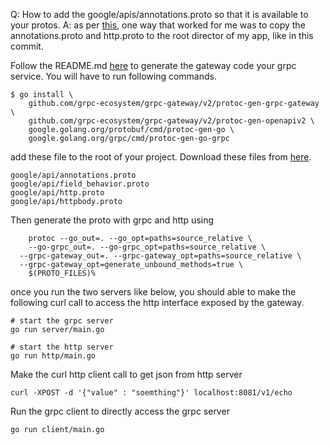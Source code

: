 

Q: How to add the google/apis/annotations.proto so that it is available to your protos. 
A: as per [this](https://stackoverflow.com/questions/66168350/import-google-api-annotations-proto-was-not-found-or-had-errors-how-do-i-add), one way that worked for me was to copy the annotations.proto and http.proto to the root director of my app, like in this commit.

Follow the README.md [here](https://github.com/grpc-ecosystem/grpc-gateway) to generate the gateway code your grpc service.
You will have to run following commands.

```
$ go install \
    github.com/grpc-ecosystem/grpc-gateway/v2/protoc-gen-grpc-gateway \
    github.com/grpc-ecosystem/grpc-gateway/v2/protoc-gen-openapiv2 \
    google.golang.org/protobuf/cmd/protoc-gen-go \
    google.golang.org/grpc/cmd/protoc-gen-go-grpc

```
add these file to the root of your project. Download these files from [here](https://github.com/googleapis/googleapis/tree/master/google/api).

```
google/api/annotations.proto
google/api/field_behavior.proto
google/api/http.proto
google/api/httpbody.proto
```

Then generate the proto with grpc and http using
```
	protoc --go_out=. --go_opt=paths=source_relative \
	--go-grpc_out=. --go-grpc_opt=paths=source_relative \
  --grpc-gateway_out=. --grpc-gateway_opt=paths=source_relative \
  --grpc-gateway_opt=generate_unbound_methods=true \
	$(PROTO_FILES)%
```

once you run the two servers like below, you should able to make the following curl call to access the http interface exposed by the gateway.

```
# start the grpc server
go run server/main.go

# start the http server
go run http/main.go
```

Make the curl http client call to get json from http server
```
curl -XPOST -d '{"value" : "soemthing"}' localhost:8081/v1/echo
```

Run the grpc client to directly access the grpc server
```
go run client/main.go
```